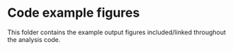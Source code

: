 # Code example figures
This folder contains the example output figures included/linked throughout the analysis code. 
